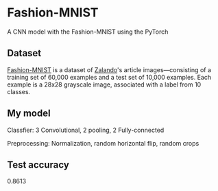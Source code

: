# Fashion-MNIST
A CNN model with the Fashion-MNIST using the PyTorch

## Dataset
[Fashion-MNIST](https://github.com/zalandoresearch/fashion-mnist]) is a dataset of [Zalando](https://jobs.zalando.com/tech/)'s article images—consisting of a training set of 60,000 examples and a test set of 10,000 examples. Each example is a 28x28 grayscale image, associated with a label from 10 classes.


## My model
Classfier: 3 Convolutional, 2 pooling, 2 Fully-connected

Preprocessing: Normalization, random horizontal flip, random crops


## Test accuracy
0.8613
